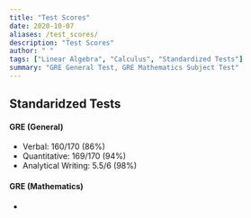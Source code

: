 ```yaml
---
title: "Test Scores"
date: 2020-10-07
aliases: /test_scores/
description: "Test Scores"
author: " "
tags: ["Linear Algebra", "Calculus", "Standardized Tests"]
summary: "GRE General Test, GRE Mathematics Subject Test" 
---
```

## Standaridzed Tests
#### GRE (General)
+ Verbal: 160/170 (86%)
+ Quantitative: 169/170 (94%)
+ Analytical Writing: 5.5/6 (98%)

#### GRE (Mathematics)
+ 